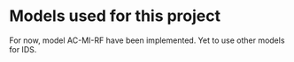 # Models used for this project

For now, model AC-MI-RF have been implemented. Yet to use other models for IDS.
